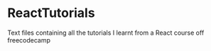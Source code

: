 # ReactTutorials
Text files containing all the tutorials I learnt from a React course off freecodecamp
